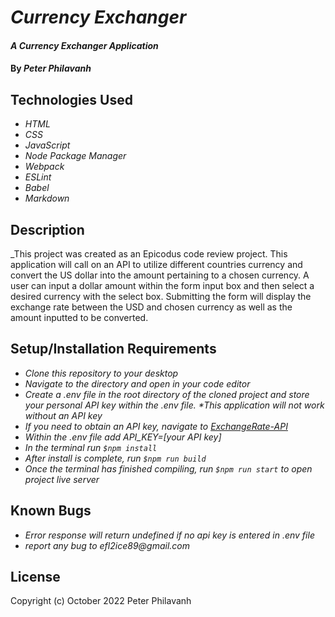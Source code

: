 # _Currency Exchanger_

#### _A Currency Exchanger Application_

#### By _**Peter Philavanh**_

## Technologies Used

* _HTML_
* _CSS_
* _JavaScript_
* _Node Package Manager_
* _Webpack_
* _ESLint_
* _Babel_
* _Markdown_

## Description
_This project was created as an Epicodus code review project. This application will call on an API to utilize different countries currency and convert the US dollar into the amount pertaining to a chosen currency. A user can input a dollar amount within the form input box and then select a desired currency with the select box. Submitting the form will display the exchange rate between the USD and chosen currency as well as the amount inputted to be converted.

## Setup/Installation Requirements

* _Clone this repository to your desktop_
* _Navigate to the directory and open in your code editor_
* _Create a .env file in the root directory of the cloned project and store your personal API key within the .env file. *This application will not work without an API key_
* _If you need to obtain an API key, navigate to [ExchangeRate-API](https://www.exchangerate-api.com/)_
* _Within the .env file add *API_KEY=[your API key]*_
* _In the terminal run `$npm install`_
* _After install is complete, run `$npm run build`_
* _Once the terminal has finished compiling, run `$npm run start` to open project live server_

## Known Bugs

* _Error response will return undefined if no api key is entered in .env file_
* _report any bug to efl2ice89@gmail.com_

## License
Copyright (c) October 2022 Peter Philavanh